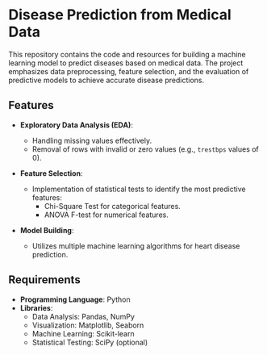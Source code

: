 # Disease Prediction from Medical Data

This repository contains the code and resources for building a machine learning model to predict diseases based on medical data. The project emphasizes data preprocessing, feature selection, and the evaluation of predictive models to achieve accurate disease predictions.

## Features

- **Exploratory Data Analysis (EDA)**:
  - Handling missing values effectively.
  - Removal of rows with invalid or zero values (e.g., `trestbps` values of 0).
  
- **Feature Selection**:
  - Implementation of statistical tests to identify the most predictive features:
    - Chi-Square Test for categorical features.
    - ANOVA F-test for numerical features.

- **Model Building**:
  - Utilizes multiple machine learning algorithms for heart disease prediction.

## Requirements

- **Programming Language**: Python
- **Libraries**:
  - Data Analysis: Pandas, NumPy
  - Visualization: Matplotlib, Seaborn
  - Machine Learning: Scikit-learn
  - Statistical Testing: SciPy (optional)

